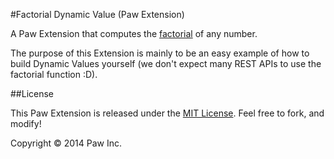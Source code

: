 #Factorial Dynamic Value (Paw Extension)

A Paw Extension that computes the [factorial](http://en.wikipedia.org/wiki/Factorial) of any number.

The purpose of this Extension is mainly to be an easy example of how to build Dynamic Values yourself (we don't expect many REST APIs to use the factorial function :D).

##License

This Paw Extension is released under the [MIT License](LICENSE). Feel free to fork, and modify!

Copyright © 2014 Paw Inc.
